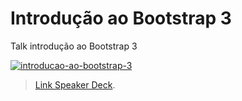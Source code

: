 # Introdução ao Bootstrap 3

Talk introdução ao Bootstrap 3

[![introducao-ao-bootstrap-3](https://raw.githubusercontent.com/brenopolanski/workshop-introducao-bootstrap/master/introducao-ao-bootstrap-3.png)](https://speakerdeck.com/brenopolanski/introducao-ao-bootstrap-3)

> [Link Speaker Deck](https://speakerdeck.com/brenopolanski/introducao-ao-bootstrap-3).

